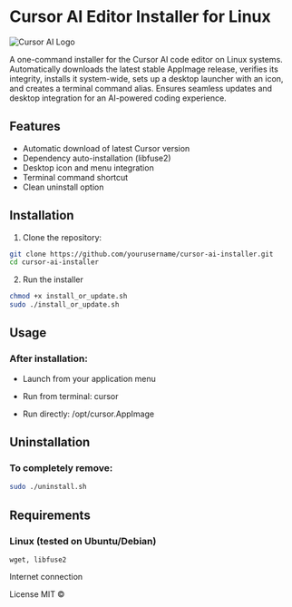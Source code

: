 # Cursor AI Editor Installer for Linux

![Cursor AI Logo](https://cursor.so/favicon.ico)

A one-command installer for the Cursor AI code editor on Linux systems. Automatically downloads the latest stable AppImage release, verifies its integrity, installs it system-wide, sets up a desktop launcher with an icon, and creates a terminal command alias. Ensures seamless updates and desktop integration for an AI-powered coding experience.

## Features

- Automatic download of latest Cursor version
- Dependency auto-installation (libfuse2)
- Desktop icon and menu integration
- Terminal command shortcut
- Clean uninstall option

## Installation

1. Clone the repository:
```bash
git clone https://github.com/yourusername/cursor-ai-installer.git
cd cursor-ai-installer
```
2. Run the installer
```bash
chmod +x install_or_update.sh
sudo ./install_or_update.sh
```

## Usage
### After installation:

- Launch from your application menu

- Run from terminal: cursor

- Run directly: /opt/cursor.AppImage

## Uninstallation
### To completely remove:

```bash
sudo ./uninstall.sh
```

## Requirements
### Linux (tested on Ubuntu/Debian)

```
wget, libfuse2
```

Internet connection

License MIT © 